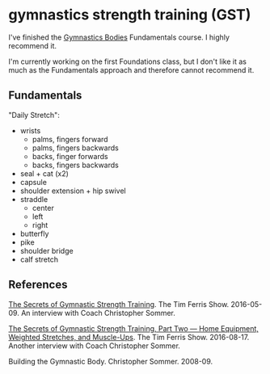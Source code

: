 gymnastics strength training (GST)
==================================

I've finished the [Gymnastics Bodies](https://www.gymnasticbodies.com/training/) Fundamentals course. I highly recommend it.

I'm currently working on the first Foundations class, but I don't like it as much as the Fundamentals approach and therefore cannot recommend it.

## Fundamentals

"Daily Stretch":
- wrists
  - palms, fingers forward
  - palms, fingers backwards
  - backs, finger forwards
  - backs, fingers backwards
- seal + cat (x2)
- capsule
- shoulder extension + hip swivel
- straddle
  - center
  - left
  - right
- butterfly
- pike
- shoulder bridge
- calf stretch

## References

[The Secrets of Gymnastic Strength Training](http://fourhourworkweek.com/2016/05/09/the-secrets-of-gymnastic-strength-training/). The Tim Ferris Show. 2016-05-09. An interview with Coach Christopher Sommer.

[The Secrets of Gymnastic Strength Training, Part Two — Home Equipment, Weighted Stretches, and Muscle-Ups](http://fourhourworkweek.com/2016/08/17/the-secrets-of-gymnastic-strength-training-part-two/). The Tim Ferris Show. 2016-08-17. Another interview with Coach Christopher Sommer.

Building the Gymnastic Body. Christopher Sommer. 2008-09.